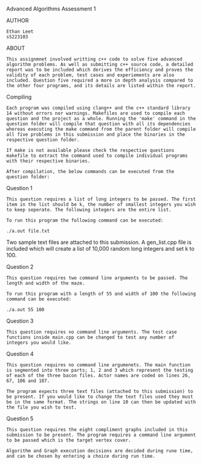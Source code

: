 Advanced Algorithms Assessment 1

AUTHOR

    Ethan Leet
    s5223103


ABOUT

    This assignmnet involved writting c++ code to solve five advanced algorithm problems. As well as submitting c++ source code, a detailed report was to be included which derives the efficiency and proves the validity of each problem, test cases and experiements are also included. Question five required a more in depth analysis compared to the other four programs, and its details are listed within the report.

Compiling

    Each program was compiled using clang++ and the c++ standard library 14 without errors nor warnings. Makefiles are used to compile each question and the project as a whole. Running the 'make' command in the question folder will compile that question with all its dependencies whereas executing the make command from the parent folder will compile all five problems in this submission and place the binaries in the respective question folder.
    
    If make is not available please check the respective questions makefile to extract the command used to compile individual programs with their respective binaries.

    After compilation, the below commands can be executed from the question folder:


Question 1 

    This question requires a list of long integers to be passed. The first item in the list should be k, the number of smallest integers you wish to keep seperate. The following integers are the entire list.

    To run this program the following command can be executed:

    ./a.out file.txt

   Two sample text files are attached to this submission. A gen_list.cpp file is included which will create a list of 10,000 random long integers and set k to 100.


Question 2

    This question requires two command line arguments to be passed. The length and width of the maze.

    To run this program with a length of 55 and width of 100 the following command can be executed:

    ./a.out 55 100


Question 3

    This question requires no command line arguments. The test case functions inside main.cpp can be changed to test any number of integers you would like.


Question 4

    This question requires no command line argumenets. The main function is segmented into three parts; 1, 2 and 3 which represent the testing of each of the three bacon files. Actor names are coded on lines 26, 67, 106 and 107.

    The program expects three text files (attached to this submission) to be present. If you would like to change the text files used they must be in the same format. The strings on line 10 can then be updated with the file you wish to test.


Question 5

    This question requires the eight compliment graphs included in this submission to be present. The program requires a command line argument to be passed which is the target vertex cover.

    Algorithm and Graph execution decisions are decided during rune time, and can be chosen by entering a choice during run time.
